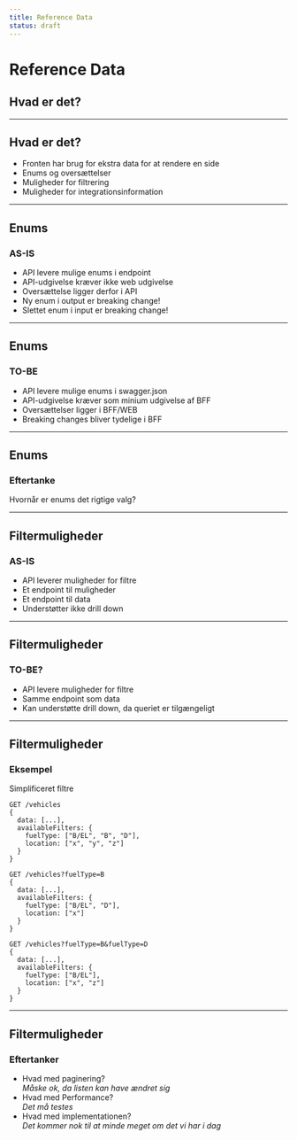 ```yaml
---
title: Reference Data
status: draft
---
```


# Reference Data
## Hvad er det?
<!-- .element: class="fragment" -->

---
## Hvad er det?
- Fronten har brug for ekstra data for at rendere en side
- Enums og oversættelser
- Muligheder for filtrering
- Muligheder for integrationsinformation

---
## Enums
### AS-IS
- API levere mulige enums i endpoint
- API-udgivelse kræver ikke web udgivelse
- Oversættelse ligger derfor i API
- Ny enum i output er breaking change!
- Slettet enum i input er breaking change!

----
## Enums
### TO-BE
- API levere mulige enums i swagger.json
- API-udgivelse kræver som minium udgivelse af BFF
- Oversættelser ligger i BFF/WEB
- Breaking changes bliver tydelige i BFF

----
## Enums
### Eftertanke
Hvornår er enums det rigtige valg?

---
## Filtermuligheder
### AS-IS

- API leverer muligheder for filtre
- Et endpoint til muligheder
- Et endpoint til data
- Understøtter ikke drill down

----
## Filtermuligheder
### TO-BE?

- API levere muligheder for filtre
- Samme endpoint som data
- Kan understøtte drill down, da queriet er tilgængeligt

---
## Filtermuligheder
### Eksempel
Simplificeret filtre

<div class='r-stack'>

``` HTTP
GET /vehicles
{
  data: [...],
  availableFilters: {
    fuelType: ["B/EL", "B", "D"],
    location: ["x", "y", "z"]
  }
}
```
<!-- .element: class="current-visible" -->

``` HTTP
GET /vehicles?fuelType=B
{
  data: [...],
  availableFilters: {
    fuelType: ["B/EL", "D"],
    location: ["x"]
  }
}
```
<!-- .element: class="fragment current-visible" -->

``` HTTP
GET /vehicles?fuelType=B&fuelType=D
{
  data: [...],
  availableFilters: {
    fuelType: ["B/EL"],
    location: ["x", "z"]
  }
}
```
<!-- .element: class="fragment current-visible" -->

</div>

----
## Filtermuligheder
### Eftertanker

- Hvad med paginering?  
  _Måske ok, da listen kan have ændret sig_
- Hvad med Performance?  
  _Det må testes_
- Hvad med implementationen?  
  _Det kommer nok til at minde meget om det vi har i dag_